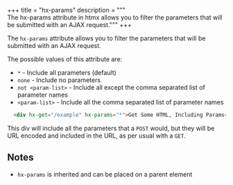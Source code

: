 +++
title = "hx-params"
description = """\
  The hx-params attribute in htmx allows you to filter the parameters that will be submitted with an AJAX request."""
+++

The `hx-params` attribute allows you to filter the parameters that will be submitted with an AJAX request.  

The possible values of this attribute are:

* `*` - Include all parameters (default)
* `none` - Include no parameters
* `not <param-list>` - Include all except the comma separated list of parameter names
* `<param-list>` - Include all the comma separated list of parameter names

```html
  <div hx-get="/example" hx-params="*">Get Some HTML, Including Params</div>
```

This div will include all the parameters that a `POST` would, but they will be URL encoded
and included in the URL, as per usual with a `GET`.

## Notes

* `hx-params` is inherited and can be placed on a parent element
